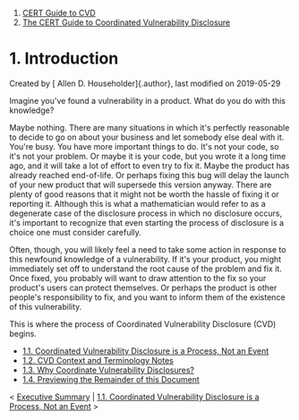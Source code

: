 



1.  [CERT Guide to CVD](index.html)
2.  [The CERT Guide to Coordinated Vulnerability
    Disclosure](The-CERT-Guide-to-Coordinated-Vulnerability-Disclosure_47677443.html)


# 1. Introduction 




Created by [ Allen D. Householder]{.author}, last modified on 2019-05-29



Imagine you\'ve found a vulnerability in a product. What do you do with
this knowledge?

Maybe nothing. There are many situations in which it\'s perfectly
reasonable to decide to go on about your business and let somebody else
deal with it. You\'re busy. You have more important things to do. It\'s
not your code, so it\'s not your problem. Or maybe it is your code, but
you wrote it a long time ago, and it will take a lot of effort to even
try to fix it. Maybe the product has already reached end-of-life. Or
perhaps fixing this bug will delay the launch of your new product that
will supersede this version anyway. There are plenty of good reasons
that it might not be worth the hassle of fixing it or reporting it.
Although this is what a mathematician would refer to as a degenerate
case of the disclosure process in which no disclosure occurs, it\'s
important to recognize that even starting the process of disclosure is a
choice one must consider carefully.

Often, though, you will likely feel a need to take some action in
response to this newfound knowledge of a vulnerability. If it\'s your
product, you might immediately set off to understand the root cause of
the problem and fix it. Once fixed, you probably will want to draw
attention to the fix so your product\'s users can protect themselves. Or
perhaps the product is other people\'s responsibility to fix, and you
want to inform them of the existence of this vulnerability.

This is where the process of Coordinated Vulnerability Disclosure (CVD)
begins.

-   [1.1. Coordinated Vulnerability Disclosure is a Process, Not an
    Event](47677446.html)
-   [1.2. CVD Context and Terminology
    Notes](1.2.-CVD-Context-and-Terminology-Notes_47677447.html)
-   [1.3. Why Coordinate Vulnerability Disclosures?](47677448.html)
-   [1.4. Previewing the Remainder of this
    Document](1.4.-Previewing-the-Remainder-of-this-Document_47677449.html)



\< [Executive Summary](Executive-Summary_49414154.html) \| [1.1.
Coordinated Vulnerability Disclosure is a Process, Not an
Event](47677446.html) \>














